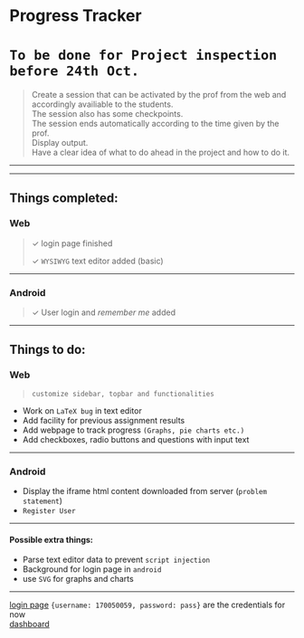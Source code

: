 # Progress Tracker

# `To be done for Project inspection before 24th Oct.`

> Create a session that can be activated by the prof from the web and accordingly availiable to the students.  
> The session also has some checkpoints.  
> The session ends automatically according to the time given by the prof.  
> Display output.  
> Have a clear idea of what to do ahead in the project and how to do it.  

***
***

## Things completed:
### Web
> &#10003; login page finished
> 
> &#10003; `WYSIWYG` text editor added (basic)

***
### Android
> &#10003; User login and *remember me* added

***
## Things to do:

### Web

> `customize sidebar, topbar and functionalities`  

* Work on `LaTeX bug` in text editor
* Add facility for previous assignment results
* Add webpage to track progress `(Graphs, pie charts etc.)`
* Add checkboxes, radio buttons and questions with input text

***
### Android

* Display the iframe html content downloaded from server (`problem statement`)
* `Register User`
***

#### Possible extra things:
* Parse text editor data to prevent `script injection`
* Background for login page in `android`
* use `SVG` for graphs and charts

***


[login page](https://www.cse.iitb.ac.in/~sauravyad/progress_tracker/login.php) ``{username: 170050059, password: pass}`` are the credentials for now  
[dashboard](https://www.cse.iitb.ac.in/~sauravyad/progress_tracker/dashboard.php)